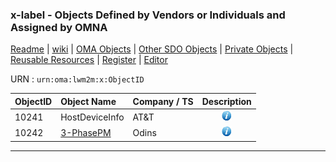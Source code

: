 ### x-label - Objects Defined by Vendors or Individuals and Assigned by OMNA
[Readme](/README.md) | [wiki](https://github.com/OpenMobileAlliance/LwM2M_Register/wiki) | [OMA Objects](OMA_Objects.md) | [Other SDO Objects](/Other_SDO_Objects.md) | [Private Objects](/Private_Objects.md) | [Reusable Resources](/Reusable_Resources.md) | [Register](/README.md) | [Editor](http://devtoolkit.openmobilealliance.org/OEditor)

URN : ```urn:oma:lwm2m:x:ObjectID```

ObjectID  | Object Name                         | Company / TS           | Description
:---------| :-----------------------------------| :----------------------| :-----------------------------------------:
10241     | HostDeviceInfo                      | AT&T                   |  ![alt Text](images/information.png "This LWM2M Object provides a range of host device related information which can be queried by the LWM2M Server. The host device is any integrated device with an embedded cellular radio module")
10242     | [3-PhasePM](http://technical.openmobilealliance.org/tech/profiles/3-PhasePM.xml "xml file")                           | Odins                  | ![alt Text](images/information.png "This Object provides the information to represent a generic 3-Phase Power Meter")

***
